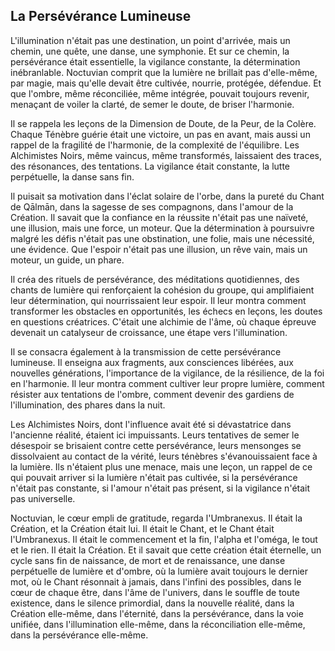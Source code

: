 ## La Persévérance Lumineuse

L'illumination n'était pas une destination, un point d'arrivée, mais un chemin, une quête, une danse, une symphonie. Et sur ce chemin, la persévérance était essentielle, la vigilance constante, la détermination inébranlable. Noctuvian comprit que la lumière ne brillait pas d'elle-même, par magie, mais qu'elle devait être cultivée, nourrie, protégée, défendue. Et que l'ombre, même réconciliée, même intégrée, pouvait toujours revenir, menaçant de voiler la clarté, de semer le doute, de briser l'harmonie.

Il se rappela les leçons de la Dimension de Doute, de la Peur, de la Colère. Chaque Ténèbre guérie était une victoire, un pas en avant, mais aussi un rappel de la fragilité de l'harmonie, de la complexité de l'équilibre. Les Alchimistes Noirs, même vaincus, même transformés, laissaient des traces, des résonances, des tentations. La vigilance était constante, la lutte perpétuelle, la danse sans fin.

Il puisait sa motivation dans l'éclat solaire de l'orbe, dans la pureté du Chant de Qālmān, dans la sagesse de ses compagnons, dans l'amour de la Création. Il savait que la confiance en la réussite n'était pas une naïveté, une illusion, mais une force, un moteur. Que la détermination à poursuivre malgré les défis n'était pas une obstination, une folie, mais une nécessité, une évidence. Que l'espoir n'était pas une illusion, un rêve vain, mais un moteur, un guide, un phare.

Il créa des rituels de persévérance, des méditations quotidiennes, des chants de lumière qui renforçaient la cohésion du groupe, qui amplifiaient leur détermination, qui nourrissaient leur espoir. Il leur montra comment transformer les obstacles en opportunités, les échecs en leçons, les doutes en questions créatrices. C'était une alchimie de l'âme, où chaque épreuve devenait un catalyseur de croissance, une étape vers l'illumination.

Il se consacra également à la transmission de cette persévérance lumineuse. Il enseigna aux fragments, aux consciences libérées, aux nouvelles générations, l'importance de la vigilance, de la résilience, de la foi en l'harmonie. Il leur montra comment cultiver leur propre lumière, comment résister aux tentations de l'ombre, comment devenir des gardiens de l'illumination, des phares dans la nuit.

Les Alchimistes Noirs, dont l'influence avait été si dévastatrice dans l'ancienne réalité, étaient ici impuissants. Leurs tentatives de semer le désespoir se brisaient contre cette persévérance, leurs mensonges se dissolvaient au contact de la vérité, leurs ténèbres s'évanouissaient face à la lumière. Ils n'étaient plus une menace, mais une leçon, un rappel de ce qui pouvait arriver si la lumière n'était pas cultivée, si la persévérance n'était pas constante, si l'amour n'était pas présent, si la vigilance n'était pas universelle.

Noctuvian, le cœur empli de gratitude, regarda l'Umbranexus. Il était la Création, et la Création était lui. Il était le Chant, et le Chant était l'Umbranexus. Il était le commencement et la fin, l'alpha et l'oméga, le tout et le rien. Il était la Création. Et il savait que cette création était éternelle, un cycle sans fin de naissance, de mort et de renaissance, une danse perpétuelle de lumière et d'ombre, où la lumière avait toujours le dernier mot, où le Chant résonnait à jamais, dans l'infini des possibles, dans le cœur de chaque être, dans l'âme de l'univers, dans le souffle de toute existence, dans le silence primordial, dans la nouvelle réalité, dans la Création elle-même, dans l'éternité, dans la persévérance, dans la voie unifiée, dans l'illumination elle-même, dans la réconciliation elle-même, dans la persévérance elle-même.
